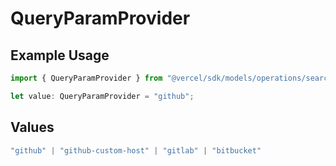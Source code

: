 # QueryParamProvider

## Example Usage

```typescript
import { QueryParamProvider } from "@vercel/sdk/models/operations/searchrepo.js";

let value: QueryParamProvider = "github";
```

## Values

```typescript
"github" | "github-custom-host" | "gitlab" | "bitbucket"
```